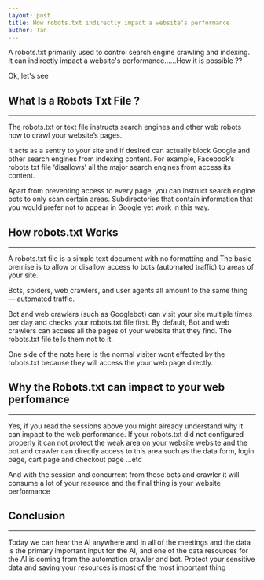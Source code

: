 ```yaml
---
layout: post
title: How robots.txt indirectly impact a website's performance
author: Tan
---
```

A robots.txt primarily used to control search engine crawling and indexing. It can indirectly impact a website's performance......How it is possible ??
 

Ok, let's see 

## What Is a Robots Txt File ? 
-----

The robots.txt or text file instructs search engines and other web robots how to crawl your website’s pages.

It acts as a sentry to your site and if desired can actually block Google and other search engines from indexing content. For example, Facebook’s robots txt file ‘disallows’ all the major search engines from access its content.

Apart from preventing access to every page, you can instruct search engine bots to only scan certain areas. Subdirectories that contain information that you would prefer not to appear in Google yet work in this way.


##  How robots.txt Works
-----
A robots.txt file is a simple text document with no formatting and The basic premise is to allow or disallow access to bots (automated traffic) to areas of your site.

Bots, spiders, web crawlers, and user agents all amount to the same thing — automated traffic.

Bot and web crawlers (such as Googlebot) can visit your site multiple times per day and checks your robots.txt file first. By default, Bot and web crawlers can access all the pages of your website that they find. The robots.txt file tells them not to it.

One side of the note here is the normal visiter wont effected by the robots.txt because they will access the your web page directly.

##  Why the Robots.txt can impact to your web perfomance
-----

Yes, if you read the sessions above you might already understand why it can impact to the web performance. 
If your robots.txt did not configured properly it can not protect the weak area on your website website and the bot and crawler can directly access to this area such as the data form, login page, cart page and checkout page ...etc 

And with the session and concurrent from those bots and crawler it will consume a lot of your resource and the final thing is your website performance

##  Conclusion
-----

Today we can hear the AI anywhere and in all of the meetings and the data is the primary important input for the AI, and one of the data resources for the AI is coming from the automation crawler and bot. Protect your sensitive data and saving your resources is most of the most important thing 
